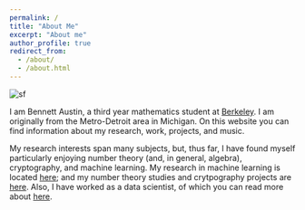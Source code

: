 ```yaml
---
permalink: /
title: "About Me"
excerpt: "About me"
author_profile: true
redirect_from: 
  - /about/
  - /about.html
---
```


![sf](https://user-images.githubusercontent.com/93623304/140600354-4024afe1-5892-4d6b-8e54-f0d8369ad1f1.png)

I am Bennett Austin, a third year mathematics student at [Berkeley](https://math.berkeley.edu/). I am originally from the Metro-Detroit area in Michigan. 
On this website you can find information about my research, work, projects, and music. 

My research interests span many subjects, but, thus far, I have found myself particularly enjoying number theory (and, in general, algebra), cryptography, and machine learning. My research in machine learning is located [here](https://bennettaustin.github.io/research); and my number theory studies and crytpography projects are [here](https://bennettaustin.github.io/projects). Also, I have worked as a data scientist, of which you can read more about [here](https://bennettaustin.github.io/work).

